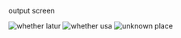 output screen

![whether latur](https://github.com/st23072000/Weather-Application/assets/143484841/7be74343-c8ef-49f4-84b9-58dc3ad96fe8)
![whether usa](https://github.com/st23072000/Weather-Application/assets/143484841/2fa8cee6-af68-495e-8718-19422ac0e35c)
![unknown place](https://github.com/st23072000/Weather-Application/assets/143484841/875bb34a-145c-47dd-96d6-043049b9f5bf)
